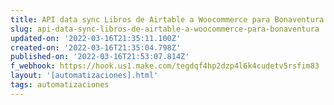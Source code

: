 ```yaml
---
title: API data sync Libros de Airtable a Woocommerce para Bonaventura
slug: api-data-sync-libros-de-airtable-a-woocommerce-para-bonaventura
updated-on: '2022-03-16T21:35:11.100Z'
created-on: '2022-03-16T21:35:04.798Z'
published-on: '2022-03-16T21:53:07.814Z'
f_webhook: https://hook.us1.make.com/tegdqf4hp2dzp4l6k4cudetv5rsfim83
layout: '[automatizaciones].html'
tags: automatizaciones
---
```



